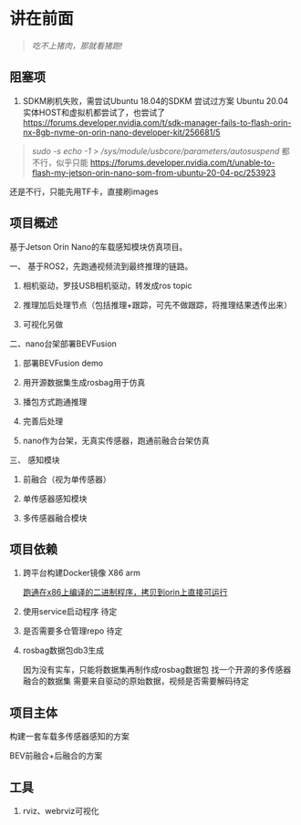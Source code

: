 # 讲在前面

>*吃不上猪肉，那就看猪跑!*

## 阻塞项

1. SDKM刷机失败，需尝试Ubuntu 18.04的SDKM
尝试过方案
Ubuntu 20.04 实体HOST和虚拟机都尝试了，也尝试了 https://forums.developer.nvidia.com/t/sdk-manager-fails-to-flash-orin-nx-8gb-nvme-on-orin-nano-developer-kit/256681/5
>*sudo -s*
>*echo -1 > /sys/module/usbcore/parameters/autosuspend*
都不行，似乎只能
https://forums.developer.nvidia.com/t/unable-to-flash-my-jetson-orin-nano-som-from-ubuntu-20-04-pc/253923

还是不行，只能先用TF卡，直接刷images


## 项目概述

基于Jetson Orin Nano的车载感知模块仿真项目。

一、 基于ROS2，先跑通视频流到最终推理的链路。

1. 相机驱动，罗技USB相机驱动，转发成ros topic

2. 推理加后处理节点（包括推理+跟踪，可先不做跟踪，将推理结果透传出来）

3. 可视化另做

二、nano台架部署BEVFusion

1. 部署BEVFusion demo

2. 用开源数据集生成rosbag用于仿真

3. 播包方式跑通推理

4. 完善后处理

5. nano作为台架，无真实传感器，跑通前融合台架仿真

三、 感知模块

1. 前融合（视为单传感器）

2. 单传感器感知模块

3. 多传感器融合模块

## 项目依赖

1. 跨平台构建Docker镜像 X86 arm

    [跑通在x86上编译的二进制程序，拷贝到orin上直接可运行](https://cloud.tencent.com/developer/article/1543689)


2. 使用service启动程序 待定

3. 是否需要多仓管理repo 待定

4. rosbag数据包db3生成

    因为没有实车，只能将数据集再制作成rosbag数据包
    找一个开源的多传感器融合的数据集
    需要来自驱动的原始数据，视频是否需要解码待定

## 项目主体

构建一套车载多传感器感知的方案

BEV前融合+后融合的方案

## 工具

1. rviz、webrviz可视化
